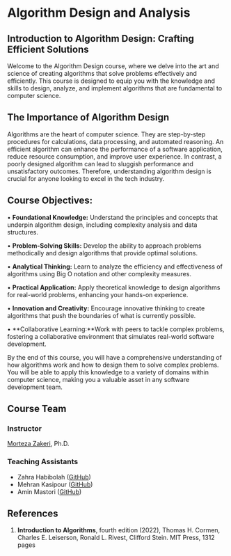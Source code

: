 # Algorithm Design and Analysis

## Introduction to Algorithm Design: Crafting Efficient Solutions

Welcome to the Algorithm Design course, where we delve into the art and science of creating algorithms that solve problems effectively and efficiently. This course is designed to equip you with the knowledge and skills to design, analyze, and implement algorithms that are fundamental to computer science.

## The Importance of Algorithm Design

Algorithms are the heart of computer science. They are step-by-step procedures for calculations, data processing, and automated reasoning. An efficient algorithm can enhance the performance of a software application, reduce resource consumption, and improve user experience. In contrast, a poorly designed algorithm can lead to sluggish performance and unsatisfactory outcomes. Therefore, understanding algorithm design is crucial for anyone looking to excel in the tech industry.

## Course Objectives:

•  **Foundational Knowledge:** Understand the principles and concepts that underpin algorithm design, including complexity analysis and data structures.

•  **Problem-Solving Skills:** Develop the ability to approach problems methodically and design algorithms that provide optimal solutions.

•  **Analytical Thinking:** Learn to analyze the efficiency and effectiveness of algorithms using Big O notation and other complexity measures.

•  **Practical Application:** Apply theoretical knowledge to design algorithms for real-world problems, enhancing your hands-on experience.

•  **Innovation and Creativity:** Encourage innovative thinking to create algorithms that push the boundaries of what is currently possible.

•  **Collaborative Learning:**Work with peers to tackle complex problems, fostering a collaborative environment that simulates real-world software development.


By the end of this course, you will have a comprehensive understanding of how algorithms work and how to design them to solve complex problems. You will be able to apply this knowledge to a variety of domains within computer science, making you a valuable asset in any software development team.

## Course Team
### Instructor

[Morteza Zakeri](https://member.acm.org/~mzakeri-nasrabadi), Ph.D.

### Teaching Assistants

*  Zahra Habibolah ([GitHub](https://github.com/zahrahabibolah))
*  Mehran Kasipour ([GitHub](https://github.com/Mehran-KC))
*  Amin Mastori ([GitHub](https://github.com/Amin-mastori))


## References
1. **Introduction to Algorithms**, fourth edition (2022), Thomas H. Cormen, Charles E. Leiserson, Ronald L. Rivest, Clifford Stein. MIT Press, 1312 pages